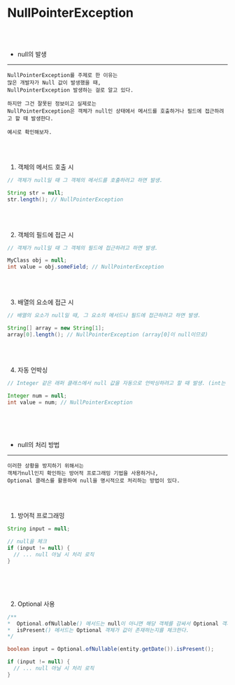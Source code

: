 # NullPointerException

<br /><br />

* null의 발생
---

```
NullPointerException를 주제로 한 이유는
많은 개발자가 Null 값이 발생했을 때,
NullPointerException 발생하는 걸로 알고 있다.

하지만 그건 잘못된 정보이고 실제로는
NullPointerException은 객체가 null인 상태에서 메서드를 호출하거나 필드에 접근하려고 할 때 발생한다.

예시로 확인해보자.
```

<br /><br />

1. 객체의 메서드 호출 시

```java
// 객체가 null일 때 그 객체의 메서드를 호출하려고 하면 발생.

String str = null;
str.length(); // NullPointerException
```

<br /><br />

2. 객체의 필드에 접근 시

```java
// 객체가 null일 때 그 객체의 필드에 접근하려고 하면 발생.

MyClass obj = null;
int value = obj.someField; // NullPointerException
```

<br /><br />

3. 배열의 요소에 접근 시

```java
// 배열의 요소가 null일 때, 그 요소의 메서드나 필드에 접근하려고 하면 발생.

String[] array = new String[1];
array[0].length(); // NullPointerException (array[0]이 null이므로)
```

<br /><br />

4. 자동 언박싱

```java
// Integer 같은 래퍼 클래스에서 null 값을 자동으로 언박싱하려고 할 때 발생. (int는 Primitive type이라 null 값을 허용하지 않음)

Integer num = null;
int value = num; // NullPointerException
```

<br /><br /><br />

* null의 처리 방법
---

```
이러한 상황을 방지하기 위해서는
객체가null인지 확인하는 방어적 프로그래밍 기법을 사용하거나,
Optional 클래스를 활용하여 null을 명시적으로 처리하는 방법이 있다.
```

<br /><br />

1. 방어적 프로그래밍

```java
String input = null;

// null을 체크 
if (input != null) {
  // ... null 아닐 시 처리 로직
}
```

<br /><br /><br />

2. Optional 사용

```java
/**
*  Optional.ofNullable() 메서드는 null이 아니면 해당 객체를 감싸서 Optional 객체를 반환하며,
*  isPresent() 메서드는 Optional 객체가 값이 존재하는지를 체크한다.
*/

boolean input = Optional.ofNullable(entity.getDate()).isPresent();

if (input != null) {
  // ... null 아닐 시 처리 로직
}
```
